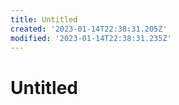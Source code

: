 ```yaml
---
title: Untitled
created: '2023-01-14T22:38:31.205Z'
modified: '2023-01-14T22:38:31.235Z'
---
```


# Untitled
